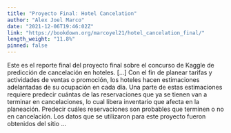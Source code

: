 ```yaml
---
title: "Proyecto Final: Hotel Cancelation"
author: "Alex Joel Marco"
date: "2021-12-06T19:46:02Z"
link: "https://bookdown.org/marcoyel21/hotel_cancelation_final/"
length_weight: "11.8%"
pinned: false
---
```


Este es el reporte final del proyecto final sobre el concurso de Kaggle de predicción de cancelación en hoteles. [...] Con el fin de planear tarifas y actividades de ventas o promoción, los hoteles hacen estimaciones adelantadas de su ocupación en cada día. Una parte de estas estimaciones requiere predecir cuántas de las reservaciones que ya se tienen van a terminar en cancelaciones, lo cual libera inventario que afecta en la planeación. Predecir cuáles reservaciones son probables que terminen o no en cancelación. Los datos que se utilizaron para este proyecto fueron obtenidos del sitio ...

